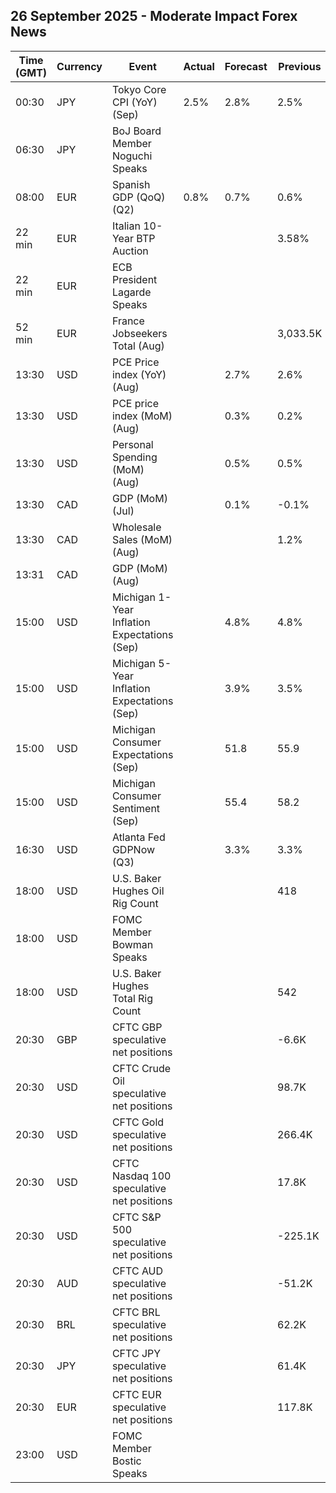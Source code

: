 ## 26 September 2025 - Moderate Impact Forex News

| Time (GMT) | Currency | Event | Actual | Forecast | Previous |
|------|----------|-------|--------|----------|----------|
| 00:30 | JPY | Tokyo Core CPI (YoY) (Sep) | 2.5% | 2.8% | 2.5% |
| 06:30 | JPY | BoJ Board Member Noguchi Speaks |  |  |  |
| 08:00 | EUR | Spanish GDP (QoQ) (Q2) | 0.8% | 0.7% | 0.6% |
| 22 min | EUR | Italian 10-Year BTP Auction |  |  | 3.58% |
| 22 min | EUR | ECB President Lagarde Speaks |  |  |  |
| 52 min | EUR | France Jobseekers Total (Aug) |  |  | 3,033.5K |
| 13:30 | USD | PCE Price index (YoY) (Aug) |  | 2.7% | 2.6% |
| 13:30 | USD | PCE price index (MoM) (Aug) |  | 0.3% | 0.2% |
| 13:30 | USD | Personal Spending (MoM) (Aug) |  | 0.5% | 0.5% |
| 13:30 | CAD | GDP (MoM) (Jul) |  | 0.1% | -0.1% |
| 13:30 | CAD | Wholesale Sales (MoM) (Aug) |  |  | 1.2% |
| 13:31 | CAD | GDP (MoM) (Aug) |  |  |  |
| 15:00 | USD | Michigan 1-Year Inflation Expectations (Sep) |  | 4.8% | 4.8% |
| 15:00 | USD | Michigan 5-Year Inflation Expectations (Sep) |  | 3.9% | 3.5% |
| 15:00 | USD | Michigan Consumer Expectations (Sep) |  | 51.8 | 55.9 |
| 15:00 | USD | Michigan Consumer Sentiment (Sep) |  | 55.4 | 58.2 |
| 16:30 | USD | Atlanta Fed GDPNow (Q3) |  | 3.3% | 3.3% |
| 18:00 | USD | U.S. Baker Hughes Oil Rig Count |  |  | 418 |
| 18:00 | USD | FOMC Member Bowman Speaks |  |  |  |
| 18:00 | USD | U.S. Baker Hughes Total Rig Count |  |  | 542 |
| 20:30 | GBP | CFTC GBP speculative net positions |  |  | -6.6K |
| 20:30 | USD | CFTC Crude Oil speculative net positions |  |  | 98.7K |
| 20:30 | USD | CFTC Gold speculative net positions |  |  | 266.4K |
| 20:30 | USD | CFTC Nasdaq 100 speculative net positions |  |  | 17.8K |
| 20:30 | USD | CFTC S&P 500 speculative net positions |  |  | -225.1K |
| 20:30 | AUD | CFTC AUD speculative net positions |  |  | -51.2K |
| 20:30 | BRL | CFTC BRL speculative net positions |  |  | 62.2K |
| 20:30 | JPY | CFTC JPY speculative net positions |  |  | 61.4K |
| 20:30 | EUR | CFTC EUR speculative net positions |  |  | 117.8K |
| 23:00 | USD | FOMC Member Bostic Speaks |  |  |  |
